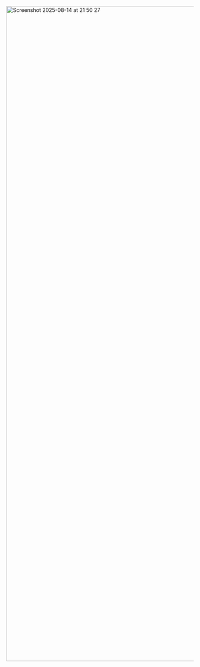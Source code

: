 <img width="1436" height="1763" alt="Screenshot 2025-08-14 at 21 50 27" src="https://github.com/user-attachments/assets/b7b4cd6a-b1aa-4511-8eb0-3b543a8a0302" />
